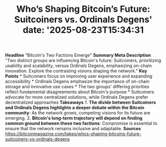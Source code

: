 ﻿---
title: "Who’s Shaping Bitcoin’s Future: Suitcoiners vs. Ordinals Degens'
date: '2025-08-23T15:34:31"
category: "Markets"
summary: ""
slug: "whos shaping bitcoins future suitcoiners vs ordinals degens"
source_urls:
  - "https://bitcoinmagazine.com/takes/whos-shaping-bitcoins-future-suitcoiners-vs-ordinals-degens"
seo:
  title: "Who’s Shaping Bitcoin’s Future: Suitcoiners vs. Ordinals Degens | Hash n Hedge'
  description: '"
  keywords: ["news", "markets", "brief"]
---
**Headline** "Bitcoin's Two Factions Emerge"  **Summary Meta Description** "Two distinct groups are influencing Bitcoin's future: Suitcoiners, prioritizing usability and scalability, versus Ordinals Degens, emphasizing on-chain innovation. Explore the contrasting visions shaping the network."  **Key Points**  * Suitcoiners focus on improving user experience and expanding accessibility * Ordinals Degens emphasize the importance of on-chain storage and innovative use cases * The two groups' differing priorities reflect fundamental disagreements about Bitcoin's purpose * Suitcoiners advocate for more centralized solutions, while Ordinals Degens prefer decentralized approaches  **Takeaways**  1. **The divide between Suitcoiners and Ordinals Degens highlights a deeper debate within the Bitcoin community**: As the network grows, competing visions for its future are emerging. 2. **Bitcoin's long-term trajectory will depend on finding common ground between these two factions**: Compromise is essential to ensure that the network remains inclusive and adaptable.  **Sources** https://bitcoinmagazine.com/takes/whos-shaping-bitcoins-future-suitcoiners-vs-ordinals-degens 
